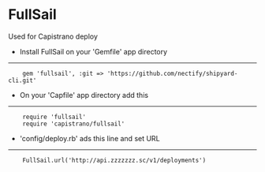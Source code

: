 
FullSail
============

Used for Capistrano deploy

- Install FullSail on your 'Gemfile' app directory
----------------------------

		gem 'fullsail', :git => 'https://github.com/nectify/shipyard-cli.git'


- On your 'Capfile' app directory add this
----------------------------

		require 'fullsail'
		require 'capistrano/fullsail'


- 'config/deploy.rb' ads this line and set URL
----------------------------

		FullSail.url('http://api.zzzzzzz.sc/v1/deployments')